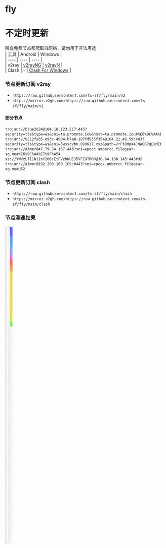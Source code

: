 # fly
# 不定时更新
所有免费节点都爬取自网络，请勿用于非法用途  
|  工具  | Android  | Windows  |  
|  ----  | ----   | ----  |  
| v2ray  | [v2rayNG](https://github.com/2dust/v2rayNG/releases) | [v2rayN](https://github.com/2dust/v2rayN/releases) |  
| Clash  | - | [Clash For Windows](https://github.com/2dust/clashN/releases) | 
  
### 节点更新订阅  v2ray
- `https://raw.githubusercontent.com/ts-sf/fly/main/v2`  
- `https://mirror.v2gh.com/https://raw.githubusercontent.com/ts-sf/fly/main/v2`  

#### 部分节点  
``` 
trojan://blue2024@104.18.123.217:443?security=tls&type=ws&sni=ta.promote.icu&host=ta.promote.icu#%E6%9C%AA%E7%9F%A52
trojan://0212fab5-e93c-4904-b7a8-187fd535f354@104.21.49.59:443?security=tls&type=ws&sni=3wsxcvbn.890617.xyz&path=/rFt8MpX4JNWO67qEaMINZ1&host=3wsxcvbn.890617.xyz#%E6%9C%AA%E7%9F%A53
trojan://Aimer@47.79.84.167:443?sni=epccc.ambercc.filegear-sg.me#%E6%9C%AA%E7%9F%A54
ss://YWVzLTI1Ni1nY206cEtFVzhKUEJ5VFZUTHRN@38.64.138.145:443#US
trojan://Aimer@192.200.160.109:8443?sni=epccx.ambercc.filegear-sg.me#US2
```
### 节点更新订阅  clash
- `https://raw.githubusercontent.com/ts-sf/fly/main/clash`  
- `https://mirror.v2gh.com/https://raw.githubusercontent.com/ts-sf/fly/main/clash`  

### 节点测速结果
![image](traffic.png)
